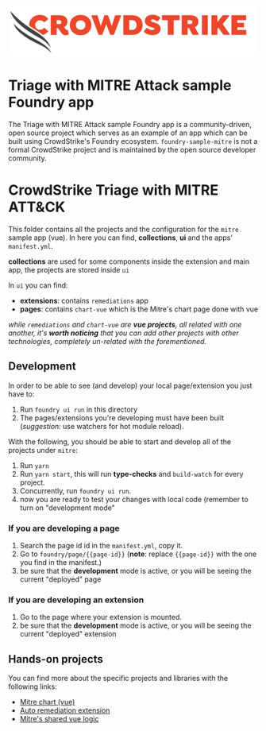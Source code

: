 ![CrowdStrike Falcon](/docs/asset/cs-logo.png?raw=true)

# Triage with MITRE Attack sample Foundry app

The Triage with MITRE Attack sample Foundry app is a community-driven, open source project which serves as an example of an app which can be built using CrowdStrike's Foundry ecosystem.
`foundry-sample-mitre` is not a formal CrowdStrike project and is maintained by the open source developer community.

# CrowdStrike Triage with MITRE ATT&CK

This folder contains all the projects and the configuration for the `mitre` sample app (vue).
In here you can find, **collections**, **ui** and the apps' `manifest.yml`.

**collections** are used for some components inside the extension and main app, the projects are stored inside `ui`

In `ui` you can find:

- **extensions**: contains `remediations` app
- **pages**: contains `chart-vue` which is the Mitre's chart page done with vue

_while `remediations` and `chart-vue` are **vue projects**, all related with one another, it's **worth noticing** that you can add other projects with other technologies, completely un-related with the forementioned._

## Development

In order to be able to see (and develop) your local page/extension you just have to:

1. Run `foundry ui run` in this directory
2. The pages/extensions you're developing must have been built (_suggestion:_ use watchers for hot module reload).

With the following, you should be able to start and develop all of the projects under `mitre`:

1. Run `yarn`
2. Run `yarn start`, this will run **type-checks** and `build-watch` for every project.
3. Concurrently, run `foundry ui run`.
4. now you are ready to test your changes with local code (remember to turn on "development mode"

### If you are developing a page

1. Search the page id id in the `manifest.yml`, copy it.
2. Go to `foundry/page/{{page-id}}` (**note**: replace `{{page-id}}` with the one you find in the manifest.)
3. be sure that the **development** mode is active, or you will be seeing the current "deployed" page

### If you are developing an extension

1. Go to the page where your extension is mounted.
2. be sure that the **development** mode is active, or you will be seeing the current "deployed" extension

## Hands-on projects

You can find more about the specific projects and libraries with the following links:

- [Mitre chart (vue)](./ui//pages/chart-vue/README.md)
- [Auto remediation extension](./ui/extensions/remediations/README.md)
- [Mitre's shared vue logic](./ui/shared/mitre-vue/README.md)
